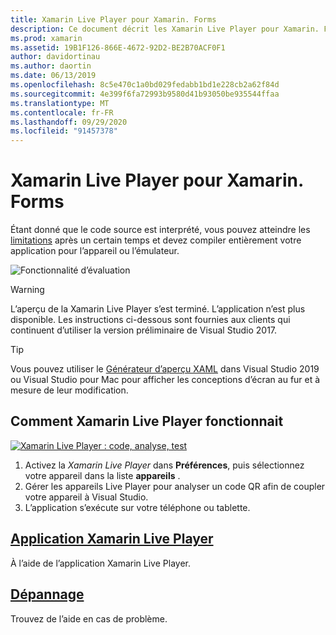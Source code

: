 ```yaml
---
title: Xamarin Live Player pour Xamarin. Forms
description: Ce document décrit les Xamarin Live Player pour Xamarin. Forms, décrivant l’installation, l’application Xamarin Live Player, les exemples à utiliser avec Xamarin Live Player, les limitations et le dépannage.
ms.prod: xamarin
ms.assetid: 19B1F126-866E-4672-92D2-BE2B70ACF0F1
author: davidortinau
ms.author: daortin
ms.date: 06/13/2019
ms.openlocfilehash: 8c5e470c1a0bd029fedabb1bd1e228cb2a62f84d
ms.sourcegitcommit: 4e399f6fa72993b9580d41b93050be935544ffaa
ms.translationtype: MT
ms.contentlocale: fr-FR
ms.lasthandoff: 09/29/2020
ms.locfileid: "91457378"
---
```

# <a name="xamarin-live-player-for-xamarinforms"></a>Xamarin Live Player pour Xamarin. Forms

Étant donné que le code source est interprété, vous pouvez atteindre les [limitations](./troubleshooting.md) après un certain temps et devez compiler entièrement votre application pour l’appareil ou l’émulateur.

![Fonctionnalité d’évaluation](~/media/shared/preview.png)

> [!WARNING]
> L’aperçu de la Xamarin Live Player s’est terminé. L’application n’est plus disponible. Les instructions ci-dessous sont fournies aux clients qui continuent d’utiliser la version préliminaire de Visual Studio 2017.

> [!TIP]
> Vous pouvez utiliser le [Générateur d’aperçu XAML](~/xamarin-forms/xaml/xaml-previewer/index.md) dans Visual Studio 2019 ou Visual Studio pour Mac pour afficher les conceptions d’écran au fur et à mesure de leur modification.

## <a name="how-xamarin-live-player-worked"></a>Comment Xamarin Live Player fonctionnait

[![Xamarin Live Player : code, analyse, test](images/xamarin-live.png)](images/xamarin-live-sml.png#lightbox)

1. Activez la *Xamarin Live Player* dans **Préférences**, puis sélectionnez votre appareil dans la liste **appareils** .
2. Gérer les appareils Live Player pour analyser un code QR afin de coupler votre appareil à Visual Studio.
3. L’application s’exécute sur votre téléphone ou tablette.

## <a name="xamarin-live-player-app"></a>[Application Xamarin Live Player](player.md)

À l’aide de l’application Xamarin Live Player.

## <a name="troubleshooting"></a>[Dépannage](troubleshooting.md)

Trouvez de l’aide en cas de problème.